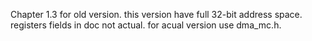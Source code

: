 Chapter 1.3 for old version. this version have full 32-bit address space. registers fields in doc not actual. for acual version use dma_mc.h. 
